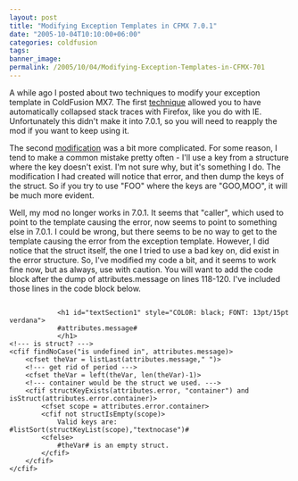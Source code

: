 ```yaml
---
layout: post
title: "Modifying Exception Templates in CFMX 7.0.1"
date: "2005-10-04T10:10:00+06:00"
categories: coldfusion 
tags: 
banner_image: 
permalink: /2005/10/04/Modifying-Exception-Templates-in-CFMX-701
---
```


A while ago I posted about two techniques to modify your exception template in ColdFusion MX7. The first <a href="http://ray.camdenfamily.com/index.cfm/2005/7/14/More-CFMX-Error-Modifications">technique</a> allowed you to have automatically collapsed stack traces with Firefox, like you do with IE. Unfortunately this didn't make it into 7.0.1, so you will need to reapply the mod if you want to keep using it.
<!--more-->
The second <a href="http://ray.camdenfamily.com/index.cfm/2005/7/12/Help-CF-Help-You">modification</a> was a bit more complicated. For some reason, I tend to make a common mistake pretty often - I'll use a key from a structure where the key doesn't exist. I'm not sure why, but it's something I do. The modification I had created will notice that error, and then dump the keys of the struct. So if you try to use "FOO" where the keys are "GOO,MOO", it will be much more evident.

Well, my mod no longer works in 7.0.1. It seems that "caller", which used to point to the template causing the error, now seems to point to something else in 7.0.1. I could be wrong, but there seems to be no way to get to the template causing the error from the exception template. However, I did notice that the struct itself, the one I tried to use a bad key on, did exist in the error structure. So, I've modified my code a bit, and it seems to work fine now, but as always, use with caution. You will want to add the code block after the dump of attributes.message on lines 118-120. I've included those lines in the code block below.

<code>
            &lt;h1 id="textSection1" style="COLOR: black; FONT: 13pt/15pt verdana"&gt;
            #attributes.message#
            &lt;/h1&gt;
&lt;!--- is struct? ---&gt;
&lt;cfif findNoCase("is undefined in", attributes.message)&gt;
	&lt;cfset theVar = listLast(attributes.message," ")&gt;
	&lt;!--- get rid of period ---&gt;
	&lt;cfset theVar = left(theVar, len(theVar)-1)&gt;
	&lt;!--- container would be the struct we used. ---&gt;
	&lt;cfif structKeyExists(attributes.error, "container") and isStruct(attributes.error.container)&gt;
		&lt;cfset scope = attributes.error.container&gt;
		&lt;cfif not structIsEmpty(scope)&gt;
			Valid keys are: #listSort(structKeyList(scope),"textnocase")#
		&lt;cfelse&gt;
			#theVar# is an empty struct.
		&lt;/cfif&gt;
	&lt;/cfif&gt;
&lt;/cfif&gt;			
</code>